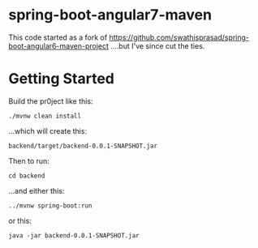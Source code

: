 # spring-boot-angular7-maven

This code started as a fork of
https://github.com/swathisprasad/spring-boot-angular6-maven-project
....but I've since cut the ties.


# Getting Started
Build the pr0ject like this:

```./mvnw clean install```

...which will create this:

```backend/target/backend-0.0.1-SNAPSHOT.jar```

Then to run: 

```cd backend```

...and either this:

```../mvnw spring-boot:run```

or this:

```java -jar backend-0.0.1-SNAPSHOT.jar```
